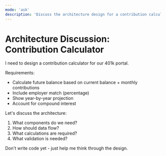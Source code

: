 ```yaml
---
mode: 'ask'
description: 'Discuss the architecture design for a contribution calculator feature including components, data flow, and validation requirements'
---
```


# Architecture Discussion: Contribution Calculator

I need to design a contribution calculator for our 401k portal.

Requirements:
- Calculate future balance based on current balance + monthly contributions
- Include employer match (percentage)
- Show year-by-year projection
- Account for compound interest

Let's discuss the architecture:
1. What components do we need?
2. How should data flow?
3. What calculations are required?
4. What validation is needed?

Don't write code yet - just help me think through the design.
